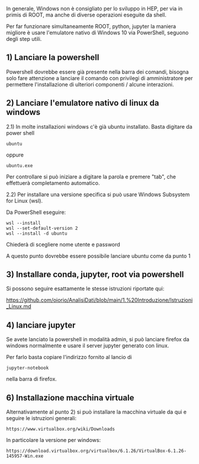 In generale, Windows non è consigliato per lo sviluppo in HEP, per via in primis di ROOT, ma anche di diverse operazioni eseguite da shell. 

Per far funzionare simultaneamente ROOT, python, jupyter la maniera migliore è usare l'emulatore nativo di Windows 10 via PowerShell, seguono degli step utili.

## 1) Lanciare la powershell

Powershell dovrebbe essere già presente nella barra dei comandi, bisogna solo fare attenzione a lanciare il comando con privilegi di amministratore per permettere l'installazione di ulteriori componenti / alcune interazioni.

## 2) Lanciare l'emulatore nativo di linux da windows


2.1) In molte installazioni windows c'è già ubuntu installato. Basta digitare da power shell
    
    ubuntu 

oppure

    ubuntu.exe
    
Per controllare si può iniziare a digitare la parola e premere "tab", che effettuerà completamento automatico.

2.2) Per installare una versione specifica si può usare Windows Subsystem for Linux (wsl). 

Da PowerShell eseguire:

    wsl --install
    wsl --set-default-version 2
    wsl --install -d ubuntu

Chiederà di scegliere nome utente e password

A questo punto dovrebbe essere possibile lanciare ubuntu come da punto 1

## 3) Installare conda, jupyter, root via powershell

Si possono seguire esattamente le stesse istruzioni riportate qui:

https://github.com/oiorio/AnalisiDati/blob/main/1.%20Introduzione/Istruzioni_Linux.md

## 4) lanciare jupyter

Se avete lanciato la powershell in modalità admin, si può lanciare firefox da windows normalmente e usare il server jupyter generato con linux.

Per farlo basta copiare l'indirizzo fornito al lancio di 

    jupyter-notebook
 
nella barra di firefox.

## 6) Installazione macchina virtuale

Alternativamente al punto 2) si può installare la macchina virtuale da qui e seguire le istruzioni generali:

    https://www.virtualbox.org/wiki/Downloads

In particolare la versione per windows:

    https://download.virtualbox.org/virtualbox/6.1.26/VirtualBox-6.1.26-145957-Win.exe
